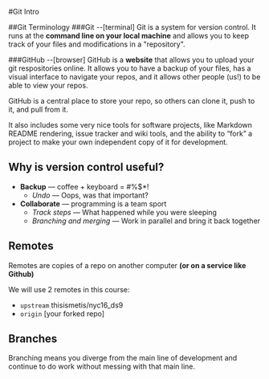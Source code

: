 #Git Intro

##Git Terminology
###Git     --[terminal]
Git is a system for version control. It runs at the **command line on your local machine** and allows you to keep track of your files and modifications in a "repository". 

###GitHub    --[browser]
GitHub is a **website** that allows you to upload your git respositories online. It allows you to have a backup of your files, has a visual interface to navigate your repos, and it allows other people (us!) to be able to view your repos. 

GitHub is a central place to store your repo, so others can clone it, push to it, and pull from it.

It also includes some very nice tools for software projects, like Markdown README rendering, issue tracker and wiki tools, and the ability to “fork” a project to make your own independent copy of it for development.

## Why is version control useful?
* **Backup** — coffee + keyboard = #%$*!
	* *Undo* — Oops, was that important?
* **Collaborate** — programming is a team sport
	* *Track steps* — What happened while you were sleeping
	* *Branching and merging* — Work in parallel and bring it back together
	

## Remotes 
Remotes are copies of a repo on another computer **(or on a service like Github)**  

We will use 2 remotes in this course:  
* `upstream` thisismetis/nyc16_ds9
* `origin`   [your forked repo]

## Branches
Branching means you diverge from the main line of development and continue to do work without messing with that main line. 

